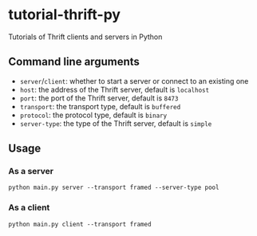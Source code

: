 # tutorial-thrift-py
Tutorials of Thrift clients and servers in Python

## Command line arguments

* `server`/`client`: whether to start a server or connect to an existing one
* `host`: the address of the Thrift server, default is `localhost`
* `port`: the port of the Thrift server, default is `8473`
* `transport`: the transport type, default is `buffered`
* `protocol`: the protocol type, default is `binary`
* `server-type`: the type of the Thrift server, default is `simple`

## Usage

### As a server

```
python main.py server --transport framed --server-type pool
```

### As a client

```
python main.py client --transport framed
```
